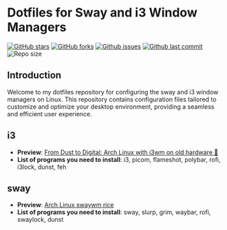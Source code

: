 # Dotfiles for Sway and i3 Window Managers

[![GitHub stars](https://img.shields.io/github/stars/2giosangmitom/dotfiles?style=for-the-badge&logo=starship&color=c69ff5&logoColor=D9E0EE&labelColor=302D41)](https://github.com/2giosangmitom/dotfiles/stargazers)
[![GitHub forks](https://img.shields.io/github/forks/2giosangmitom/dotfiles.svg?style=for-the-badge&logo=starship&color=8bd5ca&logoColor=D9E0EE&labelColor=302D41)](https://github.com/2giosangmitom/dotfiles/forks)
[![Github issues](https://img.shields.io/github/issues/2giosangmitom/dotfiles?style=for-the-badge&logo=bilibili&color=F5E0DC&logoColor=D9E0EE&labelColor=302D41)](https://github.com/2giosangmitom/dotfiles/issues)
[![Github last commit](https://img.shields.io/github/last-commit/2giosangmitom/dotfiles?style=for-the-badge&logo=starship&color=8bd5ca&logoColor=D9E0EE&labelColor=302D41)](https://github.com/2giosangmitom/dotfiles/graphs/commit-activity)
![Repo size](https://img.shields.io/github/repo-size/2giosangmitom/dotfiles?color=%23DDB6F2&label=SIZE&logo=codesandbox&style=for-the-badge&logoColor=D9E0EE&labelColor=302D41)

## Introduction

Welcome to my dotfiles repository for configuring the sway and i3 window managers on Linux. This repository contains configuration files tailored to customize and optimize your desktop environment, providing a seamless and efficient user experience.

## i3

- **Preview**: [From Dust to Digital: Arch Linux with i3wm on old hardware 🚀](https://youtu.be/dQkbVVCDTy0)
- **List of programs you need to install**: i3, picom, flameshot, polybar, rofi, i3lock, dunst, feh

## sway

- **Preview**: [Arch Linux swaywm rice](https://youtu.be/IpM8FoWltrY)
- **List of programs you need to install**: sway, slurp, grim, waybar, rofi, swaylock, dunst
